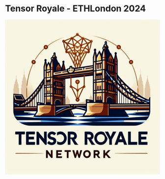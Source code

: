 # Tensor Royale - ETHLondon 2024
![alt text](https://github.com/505-solutions/tensor-royale/blob/main/assets/logo.png?raw=true)
